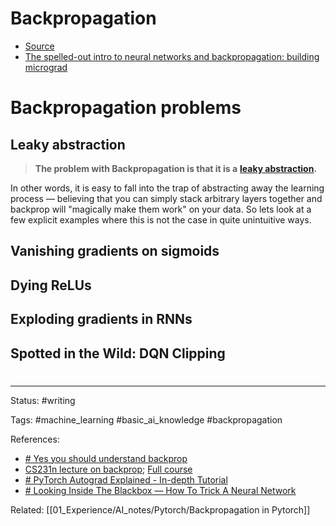 # Backpropagation
- [Source](https://twitter.com/karpathy/status/1559672719414681601)
- [The spelled-out intro to neural networks and backpropagation: building micrograd](https://www.youtube.com/watch?v=VMj-3S1tku0)






# Backpropagation problems
## Leaky abstraction
>**The problem with Backpropagation is that it is a** [**leaky abstraction**](https://en.wikipedia.org/wiki/Leaky_abstraction)**.**

In other words, it is easy to fall into the trap of abstracting away the learning process — believing that you can simply stack arbitrary layers together and backprop will "magically make them work" on your data. So lets look at a few explicit examples where this is not the case in quite unintuitive ways.


## Vanishing gradients on sigmoids

## Dying ReLUs

## Exploding gradients in RNNs

## Spotted in the Wild: DQN Clipping




















# 

---
Status: #writing

Tags: #machine_learning #basic_ai_knowledge #backpropagation

References:
- [# Yes you should understand backprop](https://karpathy.medium.com/yes-you-should-understand-backprop-e2f06eab496b)
- [CS231n lecture on backprop](https://www.youtube.com/watch?v=i94OvYb6noo); [Full course](http://cs231n.stanford.edu/)
- [# PyTorch Autograd Explained - In-depth Tutorial](https://www.youtube.com/watch?v=MswxJw-8PvE)
- [# Looking Inside The Blackbox — How To Trick A Neural Network](https://towardsdatascience.com/peering-inside-the-blackbox-how-to-trick-a-neural-network-757c90a88a73)


Related: [[01_Experience/AI_notes/Pytorch/Backpropagation in Pytorch]]
